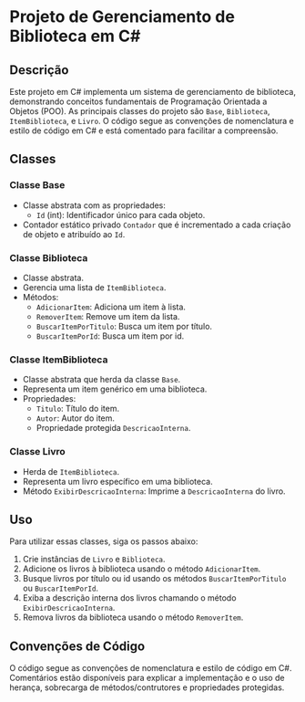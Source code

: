 # Projeto de Gerenciamento de Biblioteca em C#

## Descrição
Este projeto em C# implementa um sistema de gerenciamento de biblioteca, demonstrando conceitos fundamentais de Programação Orientada a Objetos (POO). As principais classes do projeto são `Base`, `Biblioteca`, `ItemBiblioteca`, e `Livro`. O código segue as convenções de nomenclatura e estilo de código em C# e está comentado para facilitar a compreensão.

## Classes

### Classe Base
- Classe abstrata com as propriedades:
  - `Id` (int): Identificador único para cada objeto.
- Contador estático privado `Contador` que é incrementado a cada criação de objeto e atribuído ao `Id`.

### Classe Biblioteca
- Classe abstrata.
- Gerencia uma lista de `ItemBiblioteca`.
- Métodos:
  - `AdicionarItem`: Adiciona um item à lista.
  - `RemoverItem`: Remove um item da lista.
  - `BuscarItemPorTitulo`: Busca um item por título.
  - `BuscarItemPorId`: Busca um item por id.

### Classe ItemBiblioteca
- Classe abstrata que herda da classe `Base`.
- Representa um item genérico em uma biblioteca.
- Propriedades:
  - `Titulo`: Título do item.
  - `Autor`: Autor do item.
  - Propriedade protegida `DescricaoInterna`.

### Classe Livro
- Herda de `ItemBiblioteca`.
- Representa um livro específico em uma biblioteca.
- Método `ExibirDescricaoInterna`: Imprime a `DescricaoInterna` do livro.

## Uso
Para utilizar essas classes, siga os passos abaixo:
1. Crie instâncias de `Livro` e `Biblioteca`.
2. Adicione os livros à biblioteca usando o método `AdicionarItem`.
3. Busque livros por título ou id usando os métodos `BuscarItemPorTitulo` ou `BuscarItemPorId`.
4. Exiba a descrição interna dos livros chamando o método `ExibirDescricaoInterna`.
5. Remova livros da biblioteca usando o método `RemoverItem`.

## Convenções de Código
O código segue as convenções de nomenclatura e estilo de código em C#. Comentários estão disponíveis para explicar a implementação e o uso de herança, sobrecarga de métodos/contrutores e propriedades protegidas.